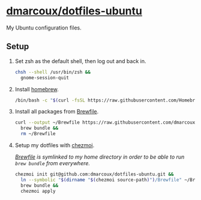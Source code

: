 # <a href="https://github.com/dmarcoux/dotfiles-ubuntu">dmarcoux/dotfiles-ubuntu</a>

My Ubuntu configuration files.

## Setup

1. Set zsh as the default shell, then log out and back in.

   ```bash
   chsh --shell /usr/bin/zsh &&
     gnome-session-quit
   ```

3. Install [homebrew](https://brew.sh/).

   ```bash
   /bin/bash -c "$(curl -fsSL https://raw.githubusercontent.com/Homebrew/install/HEAD/install.sh)"
   ```

4. Install all packages from [Brewfile](Brewfile).

   ```bash
   curl --output ~/Brewfile https://raw.githubusercontent.com/dmarcoux/dotfiles-ubuntu/refs/heads/main/Brewfile &&
     brew bundle &&
     rm ~/Brewfile
   ```

6. Setup my dotfiles with [chezmoi](https://www.chezmoi.io/).

   _[Brewfile](Brewfile) is symlinked to my home directory in order to be able
   to run `brew bundle` from everywhere._

   ```bash
   chezmoi init git@github.com:dmarcoux/dotfiles-ubuntu.git &&
     ln --symbolic "$(dirname "$(chezmoi source-path)")/Brewfile" ~/Brewfile &&
     brew bundle &&
     chezmoi apply
   ```
